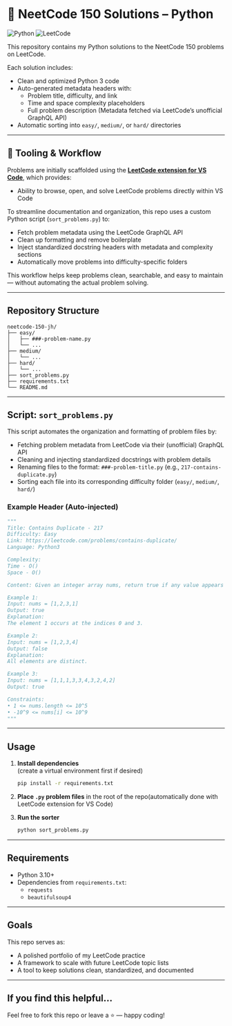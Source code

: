 # 🧠 NeetCode 150 Solutions – Python

![Python](https://img.shields.io/badge/language-python-blue)
![LeetCode](https://img.shields.io/badge/LeetCode-150%20Problems-orange)

This repository contains my Python solutions to the NeetCode 150 problems on LeetCode.

Each solution includes:

- Clean and optimized Python 3 code
- Auto-generated metadata headers with:
  - Problem title, difficulty, and link
  - Time and space complexity placeholders
  - Full problem description (Metadata fetched via LeetCode’s unofficial GraphQL API)
- Automatic sorting into `easy/`, `medium/`, or `hard/` directories

---

## 🔧 Tooling & Workflow

Problems are initially scaffolded using the **[LeetCode extension for VS Code](https://marketplace.visualstudio.com/items?itemName=LeetCode.vscode-leetcode)**, which provides:

- Ability to browse, open, and solve LeetCode problems directly within VS Code

To streamline documentation and organization, this repo uses a custom Python script (`sort_problems.py`) to:

- Fetch problem metadata using the LeetCode GraphQL API
- Clean up formatting and remove boilerplate
- Inject standardized docstring headers with metadata and complexity sections
- Automatically move problems into difficulty-specific folders

This workflow helps keep problems clean, searchable, and easy to maintain — without automating the actual problem solving.

---

## Repository Structure

```
neetcode-150-jh/
├── easy/
│   ├── ###-problem-name.py
│   └── ...
├── medium/
│   └── ...
├── hard/
│   └── ...
├── sort_problems.py
├── requirements.txt
└── README.md
```

---

## Script: `sort_problems.py`

This script automates the organization and formatting of problem files by:

- Fetching problem metadata from LeetCode via their (unofficial) GraphQL API
- Cleaning and injecting standardized docstrings with problem details
- Renaming files to the format: `###-problem-title.py` (e.g., `217-contains-duplicate.py`)
- Sorting each file into its corresponding difficulty folder (`easy/`, `medium/`, `hard/`)

### Example Header (Auto-injected)

```python
"""
Title: Contains Duplicate - 217
Difficulty: Easy
Link: https://leetcode.com/problems/contains-duplicate/
Language: Python3

Complexity:
Time - O()
Space - O()

Content: Given an integer array nums, return true if any value appears at least twice in the array, and return false if every element is distinct.

Example 1:
Input: nums = [1,2,3,1]
Output: true
Explanation:
The element 1 occurs at the indices 0 and 3.

Example 2:
Input: nums = [1,2,3,4]
Output: false
Explanation:
All elements are distinct.

Example 3:
Input: nums = [1,1,1,3,3,4,3,2,4,2]
Output: true

Constraints:
• 1 <= nums.length <= 10^5
• -10^9 <= nums[i] <= 10^9
"""
```

---

## Usage

1. **Install dependencies**  
   (create a virtual environment first if desired)

   ```bash
   pip install -r requirements.txt
   ```

2. **Place `.py` problem files** in the root of the repo(automatically done with LeetCode extension for VS Code)

3. **Run the sorter**
   ```bash
   python sort_problems.py
   ```

---

## Requirements

- Python 3.10+
- Dependencies from `requirements.txt`:
  - `requests`
  - `beautifulsoup4`

---

## Goals

This repo serves as:

- A polished portfolio of my LeetCode practice
- A framework to scale with future LeetCode topic lists
- A tool to keep solutions clean, standardized, and documented

---

## If you find this helpful...

Feel free to fork this repo or leave a ⭐️ — happy coding!
